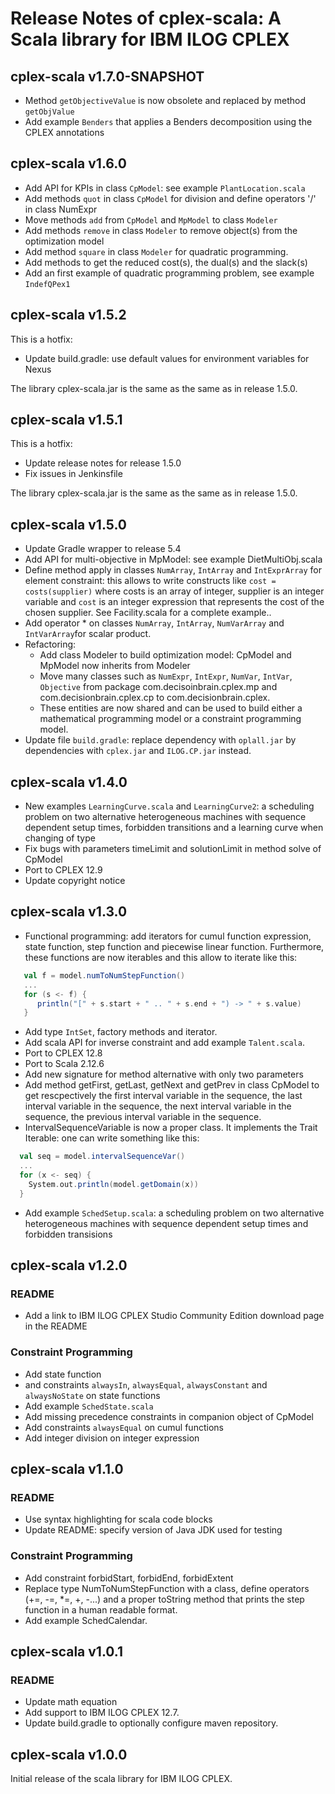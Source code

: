 # Release Notes of cplex-scala: A Scala library for IBM ILOG CPLEX

## cplex-scala v1.7.0-SNAPSHOT

  * Method `getObjectiveValue` is now obsolete and replaced by method `getObjValue`
  * Add example `Benders` that applies a Benders decomposition using the CPLEX annotations
   

## cplex-scala v1.6.0

  * Add API for KPIs in class `CpModel`: see example `PlantLocation.scala`
  * Add methods `quot` in class `CpModel` for division and define operators '/' in class NumExpr 
  * Move methods `add` from `CpModel` and `MpModel` to class `Modeler`
  * Add methods `remove` in class `Modeler` to remove object(s) from the optimization model
  * Add method `square` in class `Modeler` for quadratic programming. 
  * Add methods to get the reduced cost(s), the dual(s) and the slack(s)
  * Add an first example of quadratic programming problem, see example `IndefQPex1`

## cplex-scala v1.5.2

This is a hotfix:

  * Update build.gradle: use default values for environment variables for Nexus
  
The library cplex-scala.jar is the same as the same as in release 1.5.0. 

## cplex-scala v1.5.1

This is a hotfix:

  * Update release notes for release 1.5.0
  * Fix issues in Jenkinsfile

The library cplex-scala.jar is the same as the same as in release 1.5.0. 
 

## cplex-scala v1.5.0

  * Update Gradle wrapper to release 5.4
  * Add API for multi-objective in MpModel: see example DietMultiObj.scala
  * Define method apply in classes `NumArray`, `IntArray` and `IntExprArray` for element constraint: this allows to 
  write constructs like `cost = costs(supplier)` where costs is an array of integer, supplier is an integer variable 
  and `cost` is an integer expression that represents the cost of the chosen supplier. See Facility.scala for a complete example..
  * Add operator * on classes `NumArray`, `IntArray`, `NumVarArray` and `IntVarArray`for scalar product.
  * Refactoring:
    * Add class Modeler to build optimization model: CpModel and MpModel now inherits from Modeler
    * Move many classes such as `NumExpr`, `IntExpr`, `NumVar`, `IntVar`, `Objective` from package com.decisoinbrain.cplex.mp and com.decisionbrain.cplex.cp to com.decisionbrain.cplex. 
    * These entities are now shared and can be used to build either a mathematical programming model or a constraint 
    programming model.
  * Update file `build.gradle`: replace dependency with `oplall.jar` by dependencies with `cplex.jar` and 
  `ILOG.CP.jar` instead.

## cplex-scala v1.4.0

  *  New examples `LearningCurve.scala` and `LearningCurve2`: a scheduling problem on two alternative heterogeneous machines with sequence 
  dependent setup times, forbidden transitions and a learning curve when changing of type
  * Fix bugs with parameters timeLimit and solutionLimit in method solve of CpModel
  * Port to CPLEX 12.9
  * Update copyright notice

## cplex-scala v1.3.0

  * Functional programming: add iterators for cumul function expression, state function, step function and piecewise 
  linear function. Furthermore, these functions are now iterables and this allow to iterate like 
  this:
  ```scala
     val f = model.numToNumStepFunction()
     ...
     for (s <- f) {
        println("[" + s.start + " .. " + s.end + ") -> " + s.value)
     }
  ```
  * Add type `IntSet`, factory methods and iterator.
  * Add scala API for inverse constraint and add example `Talent.scala`.
  * Port to CPLEX 12.8
  * Port to Scala 2.12.6
  * Add new signature for method alternative with only two parameters
  * Add method getFirst, getLast, getNext and getPrev in class CpModel to get rescpectively the first interval variable
  in the sequence, the last interval variable in the sequence, the next interval variable in the sequence, the previous
  interval variable in the sequence.
  * IntervalSequenceVariable is now a proper class. It implements the Trait Iterable: one can write something like this:
  ```scala
    val seq = model.intervalSequenceVar()
    ...
    for (x <- seq) {
      System.out.println(model.getDomain(x))
    }
  ```
  * Add example `SchedSetup.scala`: a scheduling problem on two alternative heterogeneous machines with sequence dependent setup
  times and forbidden transisions
  
  
## cplex-scala v1.2.0

### README

 * Add a link to IBM ILOG CPLEX Studio Community Edition download page in the README

### Constraint Programming

 * Add state function
 * and constraints `alwaysIn`, `alwaysEqual`, `alwaysConstant` and `alwaysNoState` on state functions
 * Add example `SchedState.scala`
 * Add missing precedence constraints in companion object of CpModel
 * Add constraints `alwaysEqual` on cumul functions
 * Add integer division on integer expression

## cplex-scala v1.1.0

### README

  * Use syntax highlighting for scala code blocks
  * Update README: specify version of Java JDK used for testing

### Constraint Programming

  * Add constraint forbidStart, forbidEnd, forbidExtent
  * Replace type NumToNumStepFunction with a class, define operators (+=, -=, *=, +, -...) and a proper toString method that prints the step function in a human readable format.
  * Add example SchedCalendar.
  
## cplex-scala v1.0.1

### README

  * Update math equation
  * Add support to IBM ILOG CPLEX 12.7. 
  * Update build.gradle to optionally configure maven repository.
  
## cplex-scala v1.0.0

Initial release of the scala library for IBM ILOG CPLEX.